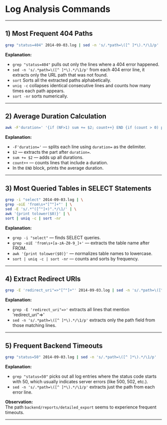 
# Log Analysis Commands

---

## 1) Most Frequent 404 Paths

```bash
grep "status=404" 2014-09-03.log | sed -n 's/.*path=\([^ ]*\).*/\1/p' | sort | uniq -c | sort -nr
```

**Explanation:**  
- `grep "status=404"` pulls out only the lines where a 404 error happened.
- `sed -n 's/.*path=\([^ ]*\).*/\1/p'` from each 404 error line, it extracts only the URL path that was not found.
- `sort` Sorts all the extracted paths alphabetically.
- `uniq -c` collapses identical consecutive lines and counts how many times each path appears.
- `sort -nr` sorts numerically.

---

## 2) Average Duration Calculation

```bash
awk -F'duration=' '{if (NF>1) sum += $2; count++} END {if (count > 0) print "Average duration:", sum/count}' 2014-09-03.log
```

**Explanation:**  
- `-F'duration='` — splits each line using `duration=` as the delimiter.  
- `$2` — extracts the part after `duration=`.  
- `sum += $2` — adds up all durations.  
- `count++` — counts lines that include a duration.  
- In the `END` block, prints the average duration.

---

## 3) Most Queried Tables in SELECT Statements

```bash
grep -i "select" 2014-09-03.log | \
grep -oiE 'from\s+"[^"]+"' | \
sed -E 's/.*"([^"]+)".*/\1/' | \
awk '{print tolower($0)}' | \
sort | uniq -c | sort -nr
```

**Explanation:**  
- `grep -i "select"` — finds SELECT queries.  
- `grep -oiE 'from\s+[a-zA-Z0-9_]+'` — extracts the table name after FROM.  
- `awk '{print tolower($0)}'` — normalizes table names to lowercase.  
- `sort | uniq -c | sort -nr` — counts and sorts by frequency.

---

## 4) Extract Redirect URIs

```bash
grep -E 'redirect_uri"=>"[^"]+"' 2014-09-03.log | sed -n 's/.*path=\([^ ]*\).*/\1/p'
```
**Explanation:**  
- `grep -E 'redirect_uri"=>'` extracts all lines that mention 'redirect_uri"=>'
- `sed -n 's/.*path=\([^ ]*\).*/\1/p'` extracts only the path field from those matching lines.

---

## 5) Frequent Backend Timeouts

```bash
grep "status=50" 2014-09-03.log | sed -n 's/.*path=\([^ ]*\).*/\1/p'
```
**Explanation:**  
- `grep "status=50"` picks out all log entries where the status code starts with 50, which usually indicates server errors (like 500, 502, etc.).
- `sed -n 's/.*path=\([^ ]*\).*/\1/p'` extracts just the path from each error line.

**Observation:**  
The path `backend/reports/detailed_export` seems to experience frequent timeouts.

---
